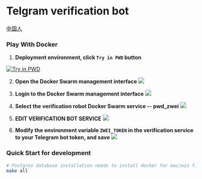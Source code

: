 # Telgram verification bot
[中国人](README.md)

### Play With Docker

1. **Deployment environment, click `Try in PWD` button**

[![Try in PWD](https://github.com/play-with-docker/stacks/raw/master/assets/images/button.png)](https://labs.play-with-docker.com/?stack=https://raw.githubusercontent.com/jqs7/zwei/master/stack.yml)

2. **Open the Docker Swarm management interface**
![](images/open.jpg)
    
3. **Login to the Docker Swarm management interface**
![](images/login.jpg)

4. **Select the verification robot Docker Swarm service -- pwd_zwei**
![](images/select.jpg)

5. **EDIT VERIFICATION BOT SERVICE**
![](images/edit.jpg)

6. **Modify the environment variable `ZWEI_TOKEN` in the verification service to your Telegram bot token, and save**
![](images/modify.jpg)



### Quick Start for development

```bash
# Postgres database installation needs to install docker for mac/win first
make all
```
